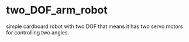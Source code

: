 # two_DOF_arm_robot
simple cardboard robot with two DOF that means it has two servo motors for controlling two angles.
